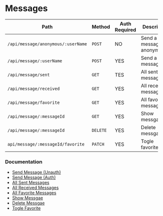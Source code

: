 # Messages

| Path                               | Method   | Auth Required | Description                |
| ---------------------------------- | -------- | ------------- | -------------------------- |
| `/api/message/anonymous/:userName` | `POST`   | NO            | Send a message anonymously |
| `/api/message/:userName`           | `POST`   | YES           | Send a message             |
| `/api/message/sent`                | `GET`    | TES           | All sent messages          |
| `/api/message/received`            | `GET`    | YES           | All received messages      |
| `/api/message/favorite`            | `GET`    | YES           | All favorite messages      |
| `/api/message/:messageId`          | `GET`    | YES           | Show messgae               |
| `/api/message/:messageId`          | `DELETE` | YES           | Delete messgae             |
| `api/message/:messageId/favorite`  | `PATCH`  | YES           | Togle favorite state       |

### Documentation

- [Send Message (Unauth)](<./sendMessage(Unauth).md>)
- [Send Message (Auth)](<./sendMessage(Auth).md>)
- [All Sent Messages](./allSent.md)
- [All Received Messages](./allReceived.md)
- [All Favorite Messages ](./allfavorite.md)
- [Show Messgae ](./showMessage.md)
- [Delete Messgae ](./deleteMessage.md)
- [Togle Favorite ](./toggleFavorite.md)
